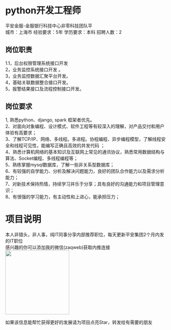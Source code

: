 # python开发工程师
平安金服-金服银行科技中心非零科技团队平  
城市：上海市 经验要求：5年 学历要求：本科  招聘人数：2

## 岗位职责
1.1，后台权限管理系统接口开发   
2，业务监控系统接口开发 。    
3，业务监控数据汇聚平台开发。   
4，基础关联数据整合接口开发。   
5，报警结果接口及流程控制接口开发。

## 岗位要求
1, 熟悉python、django, spark 框架者优先。   
2、对面向对象编程、设计模式、软件工程等有较深入的理解，对产品交付和用户体验有高要求；            
3、了解TCP/IP、网络、多线程。多进程。协程编程、异步编程模型，了解线程安全和线程可见性，能编写正确且高效的并发代码 ；      
4、熟悉计算机网络的基本知识及互联网上常见的通讯协议，熟悉常用数据结构与算法、Socket编程、多线程编程等；           
5、熟练掌握mysql数据库，了解一些非关系型数据库；            
6、有较强的自学能力、分析及解决问题能力，良好的团队合作能力以及需求分析能力；            
7、对新技术保持热情，持续学习并乐于分享；具有良好的沟通能力和项目管理意识；           
8、有很强的学习能力，有主动性和上进心，能承担压力；

# 项目说明

本人非猎头，非人事，纯IT同事分享内部推荐职位，每天更新平安集团2个月内发的IT职位  
感兴趣的你可以添加我的微信(zaqweb)获取内推连接  
<img src="https://github.com/zaqweb/PA-IT-JOBS/blob/master/WechatICode.jpeg"  height="200" width="200">

如果该信息能帮忙获得更好的发展请为项目点亮Star，转发给有需要的朋友




